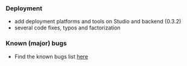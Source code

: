 ### Deployment

- add deployment platforms and tools on Studio and backend (0.3.2)
- several code fixes, typos and factorization

### Known (major) bugs

- Find the known bugs list [here](https://github.com/lgs1920/studio/labels/bug)